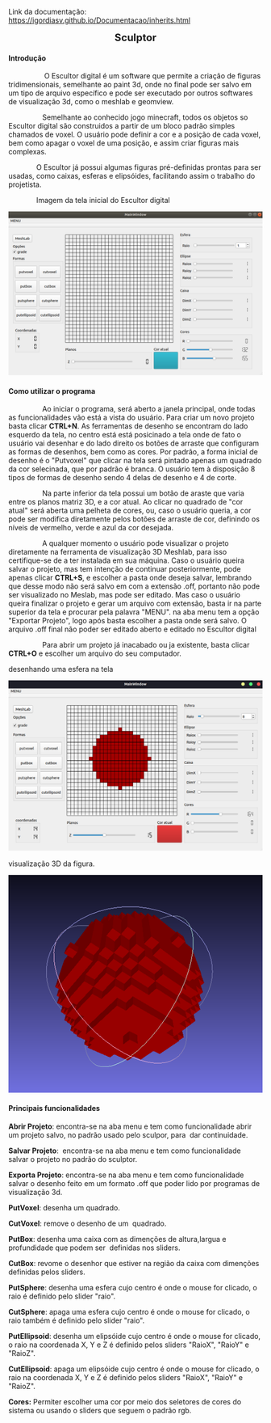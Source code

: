 Link da documentação:
https://igordiasv.github.io/Documentacao/inherits.html
<html>
<p style="text-align:center"><span style="font-size:20px"><strong>Sculptor</strong></span></p>
  
<h4>Introdução</h4>

<p>&nbsp; &nbsp; &nbsp; &nbsp; &nbsp; &nbsp; &nbsp; &nbsp; &nbsp; O Escultor digital &eacute; um software que permite a cria&ccedil;&atilde;o de figuras tridimensionais, semelhante ao paint 3d, onde no final pode ser salvo em um tipo de arquivo espec&iacute;fico e pode ser executado por outros softwares de visualiza&ccedil;&atilde;o 3d, como o meshlab e geomview.&nbsp; &nbsp; &nbsp; &nbsp; &nbsp; &nbsp; &nbsp;</p>

<p>&nbsp; &nbsp; &nbsp; &nbsp; &nbsp; &nbsp; &nbsp; &nbsp; &nbsp;Semelhante ao conhecido jogo minecraft, todos os objetos so Escultor digital s&atilde;o construidos a partir de um bloco padr&atilde;o simples chamados de voxel. O usu&aacute;rio pode definir a cor e a posi&ccedil;&atilde;o de cada voxel, bem como apagar o voxel de uma posi&ccedil;&atilde;o, e assim criar figuras mais complexas.</p>

<p>&nbsp; &nbsp; &nbsp; &nbsp; &nbsp; &nbsp; &nbsp; O Escultor j&aacute; possui algumas figuras pr&eacute;-definidas prontas para ser usadas, como caixas, esferas e elips&oacute;ides, facilitando assim o trabalho do projetista.</p>

<p>&nbsp; &nbsp; &nbsp; &nbsp; &nbsp; &nbsp; &nbsp; Imagem da tela inicial do Escultor digital</p>
  
<img src="img/telaPrincipal2.png"></img>

<h4>Como utilizar o programa</h1>

<p>&nbsp; &nbsp; &nbsp; &nbsp; &nbsp; &nbsp; &nbsp; &nbsp; &nbsp;Ao iniciar o programa, será aberto a janela principal, onde todas as funcionalidades vão está a vista do usuário. Para criar um novo projeto basta clicar <strong>CTRL+N</strong>. As ferramentas de desenho se encontram do lado esquerdo da tela, no centro está está posicinado a tela onde de fato o usuário vai desenhar e do lado direito os botões de arraste que configuram as formas de desenhos, bem como as cores. Por padrão, a forma inicial de desenho é o "Putvoxel" que clicar na tela será pintado apenas um quadrado da cor selecinada, que por padrão é branca. O usuário tem à disposição 8 tipos de formas de desenho sendo 4 delas de desenho e 4 de corte.</p>
<p>&nbsp; &nbsp; &nbsp; &nbsp; &nbsp; &nbsp; &nbsp; &nbsp; &nbsp;Na parte inferior da tela possui um botão de araste que varia entre os planos matriz 3D, e a cor atual. Ao clicar no quadrado de "cor atual" será aberta uma pelheta de cores, ou, caso o usuário queria, a cor pode ser modifica diretamente pelos botões de arraste de cor, definindo os níveis de vermelho, verde e azul da cor desejada.</p>
<p>&nbsp; &nbsp; &nbsp; &nbsp; &nbsp; &nbsp; &nbsp; &nbsp; &nbsp;A qualquer momento o usuário pode visualizar o projeto diretamente na ferramenta de visualização 3D Meshlab, para isso certifique-se de a ter instalada em sua máquina. Caso o usuário queira salvar o projeto, mas tem intenção de continuar posteriormente, pode apenas clicar <strong>CTRL+S</strong>, e escolher a pasta onde deseja salvar, lembrando que desse modo não será salvo em com a extensão .off, portanto não pode ser visualizado no Meslab, mas pode ser editado. Mas caso o usuário queira finalizar o projeto e gerar um arquivo com extensão, basta ir na parte superior da tela e procurar pela palavra "MENU". na aba menu tem a opção "Exportar Projeto", logo após basta escolher a pasta onde será salvo. O arquivo .off final não poder ser editado aberto e editado no Escultor digital</p>
<p>&nbsp; &nbsp; &nbsp; &nbsp; &nbsp; &nbsp; &nbsp; &nbsp; &nbsp;Para abrir um projeto já inacabado ou ja existente, basta clicar <strong>CTRL+O</strong> e escolher um arquivo do seu computador.

<p>desenhando uma esfera na tela</p>

<img src="img/telaesfRed.png"><img>

<p>visualização 3D da figura.
  
<img src="img/3dEsfRed.png"><img>

<h4>Principais funcionalidades</h4>

<p><strong>Abrir Projeto</strong>: encontra-se na aba menu e tem como funcionalidade abrir um projeto salvo, no&nbsp;padr&atilde;o usado pelo sculpor,&nbsp;para&nbsp; dar continuidade.</p>

<p><strong>Salvar Projeto</strong>:&nbsp;&nbsp;encontra-se na aba menu e tem como funcionalidade salvar o projeto no padr&atilde;o do sculptor.</p>

<p><strong>Exporta Projeto</strong>:&nbsp;encontra-se na aba menu e tem como funcionalidade salvar o desenho feito em um formato .off que poder lido por programas de visualiza&ccedil;&atilde;o 3d.</p>
<p><strong>PutVoxel</strong>: desenha um quadrado.</p>

<p><strong>CutVoxel</strong>: remove o desenho de um&nbsp;&nbsp;quadrado.</p>
<p><strong>PutBox</strong>: desenha uma caixa com as dimen&ccedil;&otilde;es de altura,largua e profundidade que podem&nbsp;ser&nbsp; definidas&nbsp;nos sliders.&nbsp;</p>
<p><strong>CutBox</strong>: revome o desenhor que estiver na regi&atilde;o da caixa com dimen&ccedil;&otilde;es definidas pelos sliders.</p>
<p><strong>PutSphere</strong>: desenha uma esfera cujo centro é onde o mouse for clicado, o raio é definido pelo slider  "raio".</p>

<p><strong>CutSphere</strong>: apaga uma esfera cujo centro é onde o mouse for clicado, o raio também é definido pelo slider  "raio".</p>

<p><strong>PutEllipsoid</strong>: desenha um elipsóide cujo centro é onde o mouse for clicado, o raio na coordenada X, Y e Z é definido pelos sliders  "RaioX", "RaioY" e "RaioZ".</p>

<p><strong>CutEllipsoid</strong>: apaga um elipsóide cujo centro é onde o mouse for clicado, o raio na coordenada X, Y e Z é definido pelos sliders  "RaioX", "RaioY" e "RaioZ".</p>

<p><strong>Cores:</strong>&nbsp;Permiter escolher uma cor por meio dos seletores de cores do sistema ou usando o sliders que seguem o padr&atilde;o rgb.</p>

</html>

